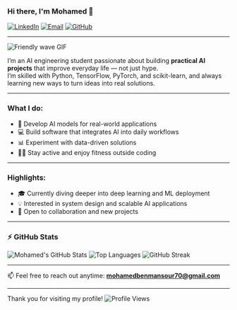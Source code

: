 ### Hi there, I'm Mohamed 👋

[![LinkedIn](https://img.shields.io/badge/LinkedIn-blue?logo=linkedin&logoColor=white)](https://www.linkedin.com/in/mohamed-ben-mansour-345881318/)
[![Email](https://img.shields.io/badge/Email-red?logo=gmail&logoColor=white)](mailto:mohamedbenmansour70@gmail.com)
[![GitHub](https://img.shields.io/badge/GitHub-000?logo=github&logoColor=white)](https://github.com/mohamed-ben-mansour)

---

![Friendly wave GIF](https://media.giphy.com/media/hvRJCLFzcasrR4ia7z/giphy.gif)

I’m an AI engineering student passionate about building **practical AI projects** that improve everyday life — not just hype.  
I’m skilled with Python, TensorFlow, PyTorch, and scikit-learn, and always learning new ways to turn ideas into real solutions.

---

### What I do:
- 🤖 Develop AI models for real-world applications  
- 💻 Build software that integrates AI into daily workflows  
- 📊 Experiment with data-driven solutions  
- 🏋️‍♂️ Stay active and enjoy fitness outside coding

---

### Highlights:
- 🎓 Currently diving deeper into deep learning and ML deployment  
- 💡 Interested in system design and scalable AI applications  
- 🤝 Open to collaboration and new projects  

---

### ⚡️ GitHub Stats

![Mohamed's GitHub Stats](https://github-readme-stats.vercel.app/api?username=mohamed-ben-mansour&show_icons=true&theme=radical)
![Top Languages](https://github-readme-stats.vercel.app/api/top-langs/?username=mohamed-ben-mansour&layout=compact&theme=radical)
![GitHub Streak](https://github-readme-streak-stats.herokuapp.com/?user=mohamed-ben-mansour&theme=radical)

---

📫 Feel free to reach out anytime: **mohamedbenmansour70@gmail.com**

---

Thank you for visiting my profile!
![Profile Views](https://komarev.com/ghpvc/?username=mohamed-ben-mansour&style=flat-square&color=blue)
